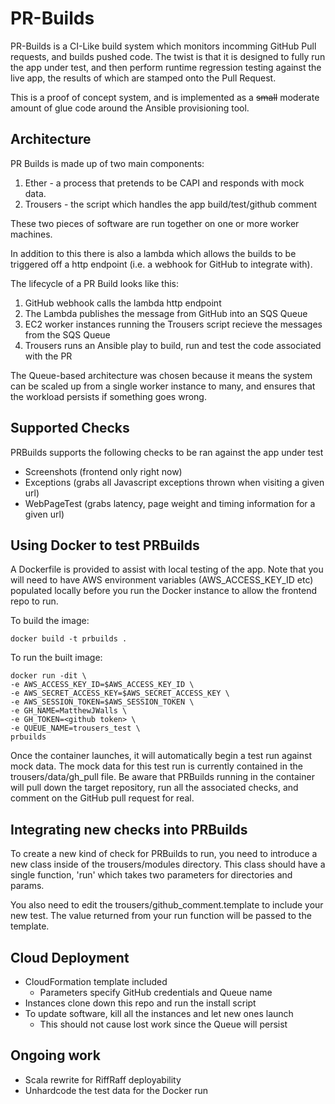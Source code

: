 
# PR-Builds

PR-Builds is a CI-Like build system which monitors incomming GitHub Pull requests, and
builds pushed code. The twist is that it is designed to fully run the app under test,
and then perform runtime regression testing against the live app, the results of which
are stamped onto the Pull Request.

This is a proof of concept system, and is implemented as a ~~small~~ moderate amount of 
glue code around the Ansible provisioning tool.

## Architecture

PR Builds is made up of two main components:

1. Ether - a process that pretends to be CAPI and responds with mock data.
2. Trousers - the script which handles the app build/test/github comment

These two pieces of software are run together on one or more worker machines.

In addition to this there is also a lambda which allows the builds to be triggered off
a http endpoint (i.e. a webhook for GitHub to integrate with).

The lifecycle of a PR Build looks like this:

1. GitHub webhook calls the lambda http endpoint
2. The Lambda publishes the message from GitHub into an SQS Queue
3. EC2 worker instances running the Trousers script recieve the messages from the SQS Queue
4. Trousers runs an Ansible play to build, run and test the code associated with the PR

The Queue-based architecture was chosen because it means the system can be scaled up
from a single worker instance to many, and ensures that the workload persists if something
goes wrong.

## Supported Checks

PRBuilds supports the following checks to be ran against the app under test

* Screenshots (frontend only right now)
* Exceptions (grabs all Javascript exceptions thrown when visiting a given url)
* WebPageTest (grabs latency, page weight and timing information for a given url)

## Using Docker to test PRBuilds

A Dockerfile is provided to assist with local testing of the app. Note that you will need
to have AWS environment variables (AWS_ACCESS_KEY_ID etc) populated locally before you
run the Docker instance to allow the frontend repo to run.

To build the image:

    docker build -t prbuilds .

To run the built image:

    docker run -dit \
    -e AWS_ACCESS_KEY_ID=$AWS_ACCESS_KEY_ID \
    -e AWS_SECRET_ACCESS_KEY=$AWS_SECRET_ACCESS_KEY \
    -e AWS_SESSION_TOKEN=$AWS_SESSION_TOKEN \
    -e GH_NAME=MatthewJWalls \
    -e GH_TOKEN=<github token> \
    -e QUEUE_NAME=trousers_test \
    prbuilds

Once the container launches, it will automatically begin a test run against mock data. The mock data for this test run is currently contained in the trousers/data/gh_pull file. Be aware that PRBuilds running in the container will pull down the target repository, run all the associated checks, and comment on the GitHub pull request for real.

## Integrating new checks into PRBuilds

To create a new kind of check for PRBuilds to run, you need to introduce a new class inside of the trousers/modules directory. This class should have a single function, 'run' which takes two parameters for directories and params.

You also need to edit the trousers/github_comment.template to include your new test. The value returned from your run function will be passed to the template.

## Cloud Deployment

* CloudFormation template included
    * Parameters specify GitHub credentials and Queue name
* Instances clone down this repo and run the install script
* To update software, kill all the instances and let new ones launch
    * This should not cause lost work since the Queue will persist

## Ongoing work

* Scala rewrite for RiffRaff deployability
* Unhardcode the test data for the Docker run


